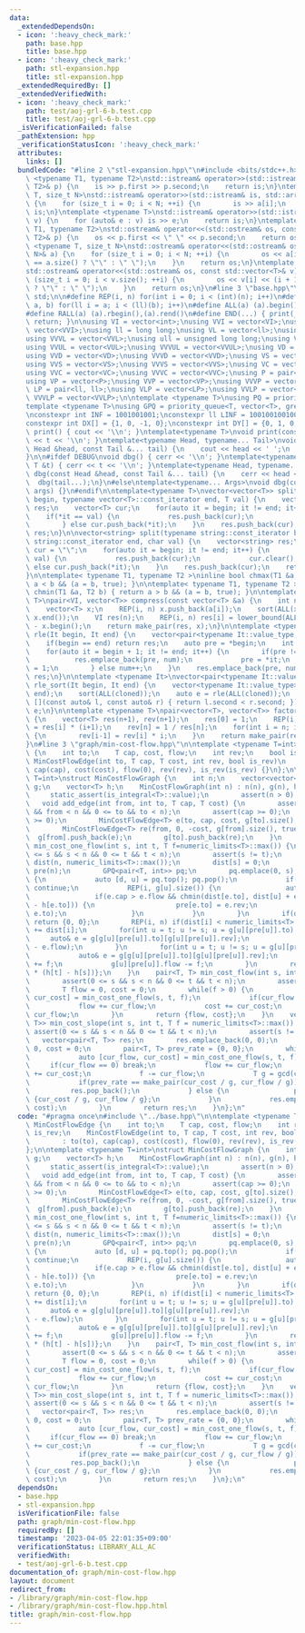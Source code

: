 ```yaml
---
data:
  _extendedDependsOn:
  - icon: ':heavy_check_mark:'
    path: base.hpp
    title: base.hpp
  - icon: ':heavy_check_mark:'
    path: stl-expansion.hpp
    title: stl-expansion.hpp
  _extendedRequiredBy: []
  _extendedVerifiedWith:
  - icon: ':heavy_check_mark:'
    path: test/aoj-grl-6-b.test.cpp
    title: test/aoj-grl-6-b.test.cpp
  _isVerificationFailed: false
  _pathExtension: hpp
  _verificationStatusIcon: ':heavy_check_mark:'
  attributes:
    links: []
  bundledCode: "#line 2 \"stl-expansion.hpp\"\n#include <bits/stdc++.h>\n\ntemplate\
    \ <typename T1, typename T2>\nstd::istream& operator>>(std::istream& is, std::pair<T1,\
    \ T2>& p) {\n    is >> p.first >> p.second;\n    return is;\n}\ntemplate <typename\
    \ T, size_t N>\nstd::istream& operator>>(std::istream& is, std::array<T, N>& a)\
    \ {\n    for (size_t i = 0; i < N; ++i) {\n        is >> a[i];\n    }\n    return\
    \ is;\n}\ntemplate <typename T>\nstd::istream& operator>>(std::istream& is, std::vector<T>&\
    \ v) {\n    for (auto& e : v) is >> e;\n    return is;\n}\ntemplate <typename\
    \ T1, typename T2>\nstd::ostream& operator<<(std::ostream& os, const std::pair<T1,\
    \ T2>& p) {\n    os << p.first << \" \" << p.second;\n    return os;\n}\ntemplate\
    \ <typename T, size_t N>\nstd::ostream& operator<<(std::ostream& os, const std::array<T,\
    \ N>& a) {\n    for (size_t i = 0; i < N; ++i) {\n        os << a[i] << (i + 1\
    \ == a.size() ? \"\" : \" \");\n    }\n    return os;\n}\ntemplate <typename T>\n\
    std::ostream& operator<<(std::ostream& os, const std::vector<T>& v) {\n    for\
    \ (size_t i = 0; i < v.size(); ++i) {\n        os << v[i] << (i + 1 == v.size()\
    \ ? \"\" : \" \");\n    }\n    return os;\n}\n#line 3 \"base.hpp\"\nusing namespace\
    \ std;\n\n#define REP(i, n) for(int i = 0; i < (int)(n); i++)\n#define FOR(i,\
    \ a, b) for(ll i = a; i < (ll)(b); i++)\n#define ALL(a) (a).begin(),(a).end()\n\
    #define RALL(a) (a).rbegin(),(a).rend()\n#define END(...) { print(__VA_ARGS__);\
    \ return; }\n\nusing VI = vector<int>;\nusing VVI = vector<VI>;\nusing VVVI =\
    \ vector<VVI>;\nusing ll = long long;\nusing VL = vector<ll>;\nusing VVL = vector<VL>;\n\
    using VVVL = vector<VVL>;\nusing ull = unsigned long long;\nusing VUL = vector<ull>;\n\
    using VVUL = vector<VUL>;\nusing VVVUL = vector<VVUL>;\nusing VD = vector<double>;\n\
    using VVD = vector<VD>;\nusing VVVD = vector<VVD>;\nusing VS = vector<string>;\n\
    using VVS = vector<VS>;\nusing VVVS = vector<VVS>;\nusing VC = vector<char>;\n\
    using VVC = vector<VC>;\nusing VVVC = vector<VVC>;\nusing P = pair<int, int>;\n\
    using VP = vector<P>;\nusing VVP = vector<VP>;\nusing VVVP = vector<VVP>;\nusing\
    \ LP = pair<ll, ll>;\nusing VLP = vector<LP>;\nusing VVLP = vector<VLP>;\nusing\
    \ VVVLP = vector<VVLP>;\n\ntemplate <typename T>\nusing PQ = priority_queue<T>;\n\
    template <typename T>\nusing GPQ = priority_queue<T, vector<T>, greater<T>>;\n\
    \nconstexpr int INF = 1001001001;\nconstexpr ll LINF = 1001001001001001001ll;\n\
    constexpr int DX[] = {1, 0, -1, 0};\nconstexpr int DY[] = {0, 1, 0, -1};\n\nvoid\
    \ print() { cout << '\\n'; }\ntemplate<typename T>\nvoid print(const T &t) { cout\
    \ << t << '\\n'; }\ntemplate<typename Head, typename... Tail>\nvoid print(const\
    \ Head &head, const Tail &... tail) {\n    cout << head << ' ';\n    print(tail...);\n\
    }\n\n#ifdef DEBUG\nvoid dbg() { cerr << '\\n'; }\ntemplate<typename T>\nvoid dbg(const\
    \ T &t) { cerr << t << '\\n'; }\ntemplate<typename Head, typename... Tail>\nvoid\
    \ dbg(const Head &head, const Tail &... tail) {\n    cerr << head << ' ';\n  \
    \  dbg(tail...);\n}\n#else\ntemplate<typename... Args>\nvoid dbg(const Args &...\
    \ args) {}\n#endif\n\ntemplate<typename T>\nvector<vector<T>> split(typename vector<T>::const_iterator\
    \ begin, typename vector<T>::const_iterator end, T val) {\n    vector<vector<T>>\
    \ res;\n    vector<T> cur;\n    for(auto it = begin; it != end; it++) {\n    \
    \    if(*it == val) {\n            res.push_back(cur);\n            cur.clear();\n\
    \        } else cur.push_back(*it);\n    }\n    res.push_back(cur);\n    return\
    \ res;\n}\n\nvector<string> split(typename string::const_iterator begin, typename\
    \ string::const_iterator end, char val) {\n    vector<string> res;\n    string\
    \ cur = \"\";\n    for(auto it = begin; it != end; it++) {\n        if(*it ==\
    \ val) {\n            res.push_back(cur);\n            cur.clear();\n        }\
    \ else cur.push_back(*it);\n    }\n    res.push_back(cur);\n    return res;\n\
    }\n\ntemplate< typename T1, typename T2 >\ninline bool chmax(T1 &a, T2 b) { return\
    \ a < b && (a = b, true); }\n\ntemplate< typename T1, typename T2 >\ninline bool\
    \ chmin(T1 &a, T2 b) { return a > b && (a = b, true); }\n\ntemplate <typename\
    \ T>\npair<VI, vector<T>> compress(const vector<T> &a) {\n    int n = a.size();\n\
    \    vector<T> x;\n    REP(i, n) x.push_back(a[i]);\n    sort(ALL(x)); x.erase(unique(ALL(x)),\
    \ x.end());\n    VI res(n);\n    REP(i, n) res[i] = lower_bound(ALL(x), a[i])\
    \ - x.begin();\n    return make_pair(res, x);\n}\n\ntemplate <typename It>\nauto\
    \ rle(It begin, It end) {\n    vector<pair<typename It::value_type, int>> res;\n\
    \    if(begin == end) return res;\n    auto pre = *begin;\n    int num = 1;\n\
    \    for(auto it = begin + 1; it != end; it++) {\n        if(pre != *it) {\n \
    \           res.emplace_back(pre, num);\n            pre = *it;\n            num\
    \ = 1;\n        } else num++;\n    }\n    res.emplace_back(pre, num);\n    return\
    \ res;\n}\n\ntemplate <typename It>\nvector<pair<typename It::value_type, int>>\
    \ rle_sort(It begin, It end) {\n    vector<typename It::value_type> cloned(begin,\
    \ end);\n    sort(ALL(cloned));\n    auto e = rle(ALL(cloned));\n    sort(ALL(e),\
    \ [](const auto& l, const auto& r) { return l.second < r.second; });\n    return\
    \ e;\n}\n\ntemplate <typename T>\npair<vector<T>, vector<T>> factorial(int n)\
    \ {\n    vector<T> res(n+1), rev(n+1);\n    res[0] = 1;\n    REP(i, n) res[i+1]\
    \ = res[i] * (i+1);\n    rev[n] = 1 / res[n];\n    for(int i = n; i > 0; i--)\
    \ {\n        rev[i-1] = rev[i] * i;\n    }\n    return make_pair(res, rev);\n\
    }\n#line 3 \"graph/min-cost-flow.hpp\"\n\ntemplate <typename T=int>\nstruct MinCostFlowEdge\
    \ {\n    int to;\n    T cap, cost, flow;\n    int rev;\n    bool is_rev;\n   \
    \ MinCostFlowEdge(int to, T cap, T cost, int rev, bool is_rev)\n        : to(to),\
    \ cap(cap), cost(cost), flow(0), rev(rev), is_rev(is_rev) {}\n};\n\ntemplate <typename\
    \ T=int>\nstruct MinCostFlowGraph {\n    int n;\n    vector<vector<MinCostFlowEdge<T>>>\
    \ g;\n    vector<T> h;\n    MinCostFlowGraph(int n) : n(n), g(n), h(n) {\n   \
    \     static_assert(is_integral<T>::value);\n        assert(n > 0);\n    }\n \
    \   void add_edge(int from, int to, T cap, T cost) {\n        assert(0 <= from\
    \ && from < n && 0 <= to && to < n);\n        assert(cap >= 0);\n        assert(cost\
    \ >= 0);\n        MinCostFlowEdge<T> e(to, cap, cost, g[to].size(), false);\n\
    \        MinCostFlowEdge<T> re(from, 0, -cost, g[from].size(), true);\n      \
    \  g[from].push_back(e);\n        g[to].push_back(re);\n    }\n    pair<T, T>\
    \ min_cost_one_flow(int s, int t, T f=numeric_limits<T>::max()) {\n        assert(0\
    \ <= s && s < n && 0 <= t && t < n);\n        assert(s != t);\n        vector<T>\
    \ dist(n, numeric_limits<T>::max());\n        dist[s] = 0;\n        vector<int>\
    \ pre(n);\n        GPQ<pair<T, int>> pq;\n        pq.emplace(0, s);\n        while(!pq.empty())\
    \ {\n            auto [d, u] = pq.top(); pq.pop();\n            if(dist[u] < d)\
    \ continue;\n            REP(i, g[u].size()) {\n                auto& e = g[u][i];\n\
    \                if(e.cap > e.flow && chmin(dist[e.to], dist[u] + e.cost + h[u]\
    \ - h[e.to])) {\n                    pre[e.to] = e.rev;\n                    pq.emplace(dist[e.to],\
    \ e.to);\n                }\n            }\n        }\n        if(dist[t] == numeric_limits<T>::max())\
    \ return {0, 0};\n        REP(i, n) if(dist[i] < numeric_limits<T>::max()) h[i]\
    \ += dist[i];\n        for(int u = t; u != s; u = g[u][pre[u]].to) {\n       \
    \     auto& e = g[g[u][pre[u]].to][g[u][pre[u]].rev];\n            chmin(f, e.cap\
    \ - e.flow);\n        }\n        for(int u = t; u != s; u = g[u][pre[u]].to) {\n\
    \            auto& e = g[g[u][pre[u]].to][g[u][pre[u]].rev];\n            e.flow\
    \ += f;\n            g[u][pre[u]].flow -= f;\n        }\n        return {f, f\
    \ * (h[t] - h[s])};\n    }\n    pair<T, T> min_cost_flow(int s, int t, T f) {\n\
    \        assert(0 <= s && s < n && 0 <= t && t < n);\n        assert(s != t);\n\
    \        T flow = 0, cost = 0;\n        while(f > 0) {\n            auto [cur_flow,\
    \ cur_cost] = min_cost_one_flow(s, t, f);\n            if(cur_flow == 0) break;\n\
    \            flow += cur_flow;\n            cost += cur_cost;\n            f -=\
    \ cur_flow;\n        }\n        return {flow, cost};\n    }\n    vector<pair<T,\
    \ T>> min_cost_slope(int s, int t, T f = numeric_limits<T>::max()) {\n       \
    \ assert(0 <= s && s < n && 0 <= t && t < n);\n        assert(s != t);\n     \
    \   vector<pair<T, T>> res;\n        res.emplace_back(0, 0);\n        T flow =\
    \ 0, cost = 0;\n        pair<T, T> prev_rate = {0, 0};\n        while(f > 0) {\n\
    \            auto [cur_flow, cur_cost] = min_cost_one_flow(s, t, f);\n       \
    \     if(cur_flow == 0) break;\n            flow += cur_flow;\n            cost\
    \ += cur_cost;\n            f -= cur_flow;\n            T g = gcd(cur_cost, cur_flow);\n\
    \            if(prev_rate == make_pair(cur_cost / g, cur_flow / g)) {\n      \
    \          res.pop_back();\n            } else {\n                prev_rate =\
    \ {cur_cost / g, cur_flow / g};\n            }\n            res.emplace_back(flow,\
    \ cost);\n        }\n        return res;\n    }\n};\n"
  code: "#pragma once\n#include \"../base.hpp\"\n\ntemplate <typename T=int>\nstruct\
    \ MinCostFlowEdge {\n    int to;\n    T cap, cost, flow;\n    int rev;\n    bool\
    \ is_rev;\n    MinCostFlowEdge(int to, T cap, T cost, int rev, bool is_rev)\n\
    \        : to(to), cap(cap), cost(cost), flow(0), rev(rev), is_rev(is_rev) {}\n\
    };\n\ntemplate <typename T=int>\nstruct MinCostFlowGraph {\n    int n;\n    vector<vector<MinCostFlowEdge<T>>>\
    \ g;\n    vector<T> h;\n    MinCostFlowGraph(int n) : n(n), g(n), h(n) {\n   \
    \     static_assert(is_integral<T>::value);\n        assert(n > 0);\n    }\n \
    \   void add_edge(int from, int to, T cap, T cost) {\n        assert(0 <= from\
    \ && from < n && 0 <= to && to < n);\n        assert(cap >= 0);\n        assert(cost\
    \ >= 0);\n        MinCostFlowEdge<T> e(to, cap, cost, g[to].size(), false);\n\
    \        MinCostFlowEdge<T> re(from, 0, -cost, g[from].size(), true);\n      \
    \  g[from].push_back(e);\n        g[to].push_back(re);\n    }\n    pair<T, T>\
    \ min_cost_one_flow(int s, int t, T f=numeric_limits<T>::max()) {\n        assert(0\
    \ <= s && s < n && 0 <= t && t < n);\n        assert(s != t);\n        vector<T>\
    \ dist(n, numeric_limits<T>::max());\n        dist[s] = 0;\n        vector<int>\
    \ pre(n);\n        GPQ<pair<T, int>> pq;\n        pq.emplace(0, s);\n        while(!pq.empty())\
    \ {\n            auto [d, u] = pq.top(); pq.pop();\n            if(dist[u] < d)\
    \ continue;\n            REP(i, g[u].size()) {\n                auto& e = g[u][i];\n\
    \                if(e.cap > e.flow && chmin(dist[e.to], dist[u] + e.cost + h[u]\
    \ - h[e.to])) {\n                    pre[e.to] = e.rev;\n                    pq.emplace(dist[e.to],\
    \ e.to);\n                }\n            }\n        }\n        if(dist[t] == numeric_limits<T>::max())\
    \ return {0, 0};\n        REP(i, n) if(dist[i] < numeric_limits<T>::max()) h[i]\
    \ += dist[i];\n        for(int u = t; u != s; u = g[u][pre[u]].to) {\n       \
    \     auto& e = g[g[u][pre[u]].to][g[u][pre[u]].rev];\n            chmin(f, e.cap\
    \ - e.flow);\n        }\n        for(int u = t; u != s; u = g[u][pre[u]].to) {\n\
    \            auto& e = g[g[u][pre[u]].to][g[u][pre[u]].rev];\n            e.flow\
    \ += f;\n            g[u][pre[u]].flow -= f;\n        }\n        return {f, f\
    \ * (h[t] - h[s])};\n    }\n    pair<T, T> min_cost_flow(int s, int t, T f) {\n\
    \        assert(0 <= s && s < n && 0 <= t && t < n);\n        assert(s != t);\n\
    \        T flow = 0, cost = 0;\n        while(f > 0) {\n            auto [cur_flow,\
    \ cur_cost] = min_cost_one_flow(s, t, f);\n            if(cur_flow == 0) break;\n\
    \            flow += cur_flow;\n            cost += cur_cost;\n            f -=\
    \ cur_flow;\n        }\n        return {flow, cost};\n    }\n    vector<pair<T,\
    \ T>> min_cost_slope(int s, int t, T f = numeric_limits<T>::max()) {\n       \
    \ assert(0 <= s && s < n && 0 <= t && t < n);\n        assert(s != t);\n     \
    \   vector<pair<T, T>> res;\n        res.emplace_back(0, 0);\n        T flow =\
    \ 0, cost = 0;\n        pair<T, T> prev_rate = {0, 0};\n        while(f > 0) {\n\
    \            auto [cur_flow, cur_cost] = min_cost_one_flow(s, t, f);\n       \
    \     if(cur_flow == 0) break;\n            flow += cur_flow;\n            cost\
    \ += cur_cost;\n            f -= cur_flow;\n            T g = gcd(cur_cost, cur_flow);\n\
    \            if(prev_rate == make_pair(cur_cost / g, cur_flow / g)) {\n      \
    \          res.pop_back();\n            } else {\n                prev_rate =\
    \ {cur_cost / g, cur_flow / g};\n            }\n            res.emplace_back(flow,\
    \ cost);\n        }\n        return res;\n    }\n};\n"
  dependsOn:
  - base.hpp
  - stl-expansion.hpp
  isVerificationFile: false
  path: graph/min-cost-flow.hpp
  requiredBy: []
  timestamp: '2023-04-05 22:01:35+09:00'
  verificationStatus: LIBRARY_ALL_AC
  verifiedWith:
  - test/aoj-grl-6-b.test.cpp
documentation_of: graph/min-cost-flow.hpp
layout: document
redirect_from:
- /library/graph/min-cost-flow.hpp
- /library/graph/min-cost-flow.hpp.html
title: graph/min-cost-flow.hpp
---
```

